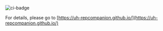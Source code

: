 ![ci-badge](https://github.com/Uh-RepCompanion/RepCompanion-1/workflows/ci-RepCompanion-1/badge.svg)

For details, please go to [https://uh-repcompanion.github.io/](https://uh-repcompanion.github.io/)
